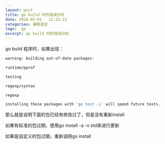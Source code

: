 ```yaml
---
layout: post
title: go build 时的错误分析
date: 2018-03-01   11:21:12
categories: 编程语言 
tags:  go
excerpt: go build 时的错误分析
---
```



go build 程序时，如果出现：

```sh
warning: building out-of-date packages:

runtime/pprof

testing

regexp/syntax

regexp

installing these packages with 'go test -i' will speed future tests.
```
 

那么就是说明下面的包已经有修改过了，但是没有重新install

如果有标准的包过期，使用go install -a -v std来进行更新

如果是自定义的包过期，重新调用go install